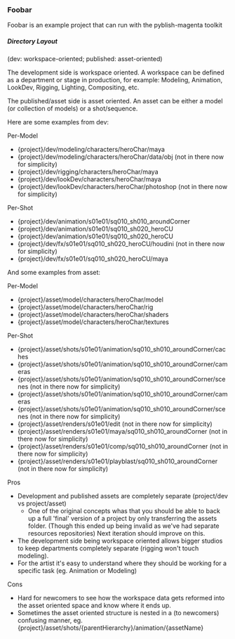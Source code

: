 ### Foobar

Foobar is an example project that can run with the pyblish-magenta toolkit

##### Directory Layout

(dev: workspace-oriented; published: asset-oriented)

The development side is workspace oriented. A workspace can be defined as a department or stage in production, for example: Modeling, Animation, LookDev, Rigging, Lighting, Compositing, etc.

The published/asset side is asset oriented. An asset can be either a model (or collection of models) or a shot/sequence.

Here are some examples from dev:

Per-Model

- {project}/dev/modeling/characters/heroChar/maya
- {project}/dev/modeling/characters/heroChar/data/obj (not in there now for simplicity)
- {project}/dev/rigging/characters/heroChar/maya
- {project}/dev/lookDev/characters/heroChar/maya
- {project}/dev/lookDev/characters/heroChar/photoshop (not in there now for simplicity)

Per-Shot

- {project}/dev/animation/s01e01/sq010_sh010_aroundCorner
- {project}/dev/animation/s01e01/sq010_sh020_heroCU
- {project}/dev/animation/s01e01/sq010_sh020_heroCU
- {project}/dev/fx/s01e01/sq010_sh020_heroCU/houdini (not in there now for simplicity)
- {project}/dev/fx/s01e01/sq010_sh020_heroCU/maya

And some examples from asset:

Per-Model

- {project}/asset/model/characters/heroChar/model
- {project}/asset/model/characters/heroChar/rig
- {project}/asset/model/characters/heroChar/shaders
- {project}/asset/model/characters/heroChar/textures

Per-Shot

- {project}/asset/shots/s01e01/animation/sq010_sh010_aroundCorner/caches
- {project}/asset/shots/s01e01/animation/sq010_sh010_aroundCorner/cameras
- {project}/asset/shots/s01e01/animation/sq010_sh010_aroundCorner/scenes (not in there now for simplicity)
- {project}/asset/shots/s01e01/animation/sq010_sh010_aroundCorner/cameras
- {project}/asset/shots/s01e01/animation/sq010_sh010_aroundCorner/scenes (not in there now for simplicity)
- {project}/asset/renders/s01e01/edit (not in there now for simplicity)
- {project}/asset/renders/s01e01/maya/sq010_sh010_aroundCorner (not in there now for simplicity)
- {project}/asset/renders/s01e01/comp/sq010_sh010_aroundCorner (not in there now for simplicity)
- {project}/asset/renders/s01e01/playblast/sq010_sh010_aroundCorner (not in there now for simplicity)

Pros

- Development and published assets are completely separate (project/dev vs project/asset)
  - One of the original concepts whas that you should be able to back up a full 'final' version of a project by only transferring the assets folder. (Though this ended up being invalid as we've had separate resources repositories) Next iteration should improve on this.
- The development side being workspace oriented allows bigger studios to keep departments completely separate (rigging won't touch modeling).
- For the artist it's easy to understand where they should be working for a specific task (eg. Animation or Modeling)

Cons

- Hard for newcomers to see how the workspace data gets reformed into the asset oriented space and know where it ends up.
- Sometimes the asset oriented structure is nested in a (to newcomers) confusing manner, eg. {project}/asset/shots/{parentHierarchy}/animation/{assetName}
